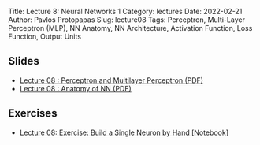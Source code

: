 Title: Lecture 8: Neural Networks 1
Category: lectures
Date: 2022-02-21
Author: Pavlos Protopapas 
Slug: lecture08
Tags: Perceptron, Multi-Layer Perceptron (MLP), NN Anatomy, NN Architecture, Activation Function, Loss Function, Output Units

## Slides
- [Lecture 08 : Perceptron and Multilayer Perceptron (PDF)]({attach}presentation/Lecture1_PerceptronMLP.pdf)
- [Lecture 08 : Anatomy of NN (PDF)]({attach}presentation/Lecture2_NN_Design.pdf)

## Exercises
- [Lecture 08: Exercise: Build a Single Neuron by Hand [Notebook]]({filename}notebook/s7-exa1-challenge.ipynb)

